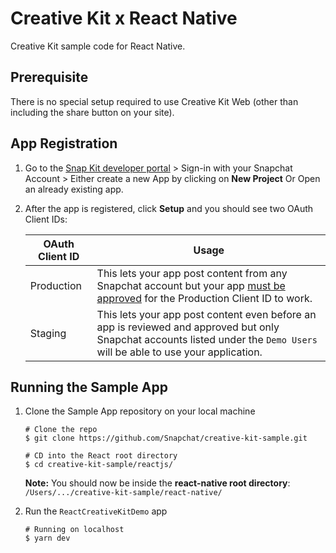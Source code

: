 <!-- @format -->

# Creative Kit x React Native

Creative Kit sample code for React Native.

## Prerequisite

There is no special setup required to use Creative Kit Web (other than including the share button on your site).

## App Registration

1. Go to the [Snap Kit developer portal](https://kit.snapchat.com/portal/) > Sign-in with your Snapchat Account > Either create a new App by clicking on **New Project** Or Open an already existing app.
<p>

2. After the app is registered, click **Setup** and you should see two OAuth Client IDs:

   | OAuth Client ID | Usage                                                                                                                                                                             |
   | --------------- | --------------------------------------------------------------------------------------------------------------------------------------------------------------------------------- |
   | Production      | This lets your app post content from any Snapchat account but your app [must be approved](https://docs.snapchat.com/docs/review-guidelines) for the Production Client ID to work. |
   | Staging         | This lets your app post content even before an app is reviewed and approved but only Snapchat accounts listed under the `Demo Users` will be able to use your application.        |

## Running the Sample App

1. Clone the Sample App repository on your local machine

   ```shell
   # Clone the repo
   $ git clone https://github.com/Snapchat/creative-kit-sample.git

   # CD into the React root directory
   $ cd creative-kit-sample/reactjs/
   ```

   **Note:** You should now be inside the **react-native root directory**: `/Users/.../creative-kit-sample/react-native/`

<p>

2. Run the `ReactCreativeKitDemo` app

   ```shell
   # Running on localhost
   $ yarn dev
   ```
